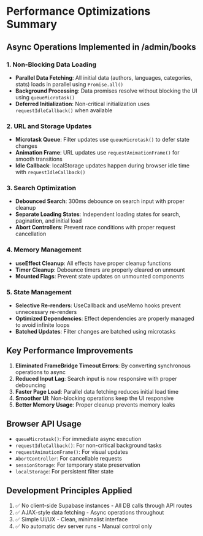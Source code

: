 # Performance Optimizations Summary

## Async Operations Implemented in /admin/books

### 1. Non-Blocking Data Loading
- **Parallel Data Fetching**: All initial data (authors, languages, categories, stats) loads in parallel using `Promise.all()`
- **Background Processing**: Data promises resolve without blocking the UI using `queueMicrotask()`
- **Deferred Initialization**: Non-critical initialization uses `requestIdleCallback()` when available

### 2. URL and Storage Updates
- **Microtask Queue**: Filter updates use `queueMicrotask()` to defer state changes
- **Animation Frame**: URL updates use `requestAnimationFrame()` for smooth transitions
- **Idle Callback**: localStorage updates happen during browser idle time with `requestIdleCallback()`

### 3. Search Optimization
- **Debounced Search**: 300ms debounce on search input with proper cleanup
- **Separate Loading States**: Independent loading states for search, pagination, and initial load
- **Abort Controllers**: Prevent race conditions with proper request cancellation

### 4. Memory Management
- **useEffect Cleanup**: All effects have proper cleanup functions
- **Timer Cleanup**: Debounce timers are properly cleared on unmount
- **Mounted Flags**: Prevent state updates on unmounted components

### 5. State Management
- **Selective Re-renders**: UseCallback and useMemo hooks prevent unnecessary re-renders
- **Optimized Dependencies**: Effect dependencies are properly managed to avoid infinite loops
- **Batched Updates**: Filter changes are batched using microtasks

## Key Performance Improvements

1. **Eliminated FrameBridge Timeout Errors**: By converting synchronous operations to async
2. **Reduced Input Lag**: Search input is now responsive with proper debouncing
3. **Faster Page Load**: Parallel data fetching reduces initial load time
4. **Smoother UI**: Non-blocking operations keep the UI responsive
5. **Better Memory Usage**: Proper cleanup prevents memory leaks

## Browser API Usage

- `queueMicrotask()`: For immediate async execution
- `requestIdleCallback()`: For non-critical background tasks
- `requestAnimationFrame()`: For visual updates
- `AbortController`: For cancellable requests
- `sessionStorage`: For temporary state preservation
- `localStorage`: For persistent filter state

## Development Principles Applied

1. ✅ No client-side Supabase instances - All DB calls through API routes
2. ✅ AJAX-style data fetching - Async operations throughout
3. ✅ Simple UI/UX - Clean, minimalist interface
4. ✅ No automatic dev server runs - Manual control only